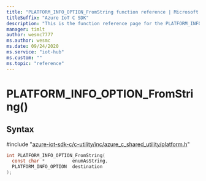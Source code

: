 ```yaml
---                             
title: "PLATFORM_INFO_OPTION_FromString function reference | Microsoft Docs" 
titleSuffix: "Azure IoT C SDK"            
description: "This is the function reference page for the PLATFORM_INFO_OPTION_FromString() function in the Azure IoT C SDK. This SDK is used with Azure IoT Hub and Azure IoT Hub Device Provisioning Service"            
manager: timlt                 
author: wesmc7777              
ms.author: wesmc               
ms.date: 09/24/2020                    
ms.service: "iot-hub"             
ms.custom: ""                
ms.topic: "reference"        
---                            
```


# PLATFORM_INFO_OPTION_FromString()

## Syntax

\#include "[azure-iot-sdk-c/c-utility/inc/azure_c_shared_utility/platform.h](../platform-h.md)"  
```C
int PLATFORM_INFO_OPTION_FromString(
  const char *          enumAsString,
  PLATFORM_INFO_OPTION  destination
);
```

